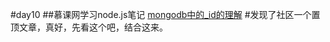 #day10
##慕课网学习node.js笔记
[mongodb中的_id的理解](http://www.tuicool.com/articles/7ziURbn)
#发现了社区一个置顶文章，真好，先看这个吧，结合这来。